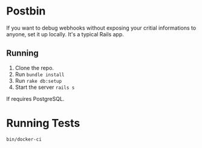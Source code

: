 # Postbin

If you want to debug webhooks without exposing your critial informations
to anyone, set it up locally. It's a typical Rails app.

## Running

1. Clone the repo.
2. Run `bundle install`
3. Run `rake db:setup`
4. Start the server `rails s`

If requires PostgreSQL.

# Running Tests

`bin/docker-ci`

